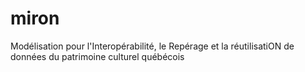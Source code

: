 # miron
Modélisation pour l'Interopérabilité, le Repérage et la réutilisatiON de données du patrimoine culturel québécois
